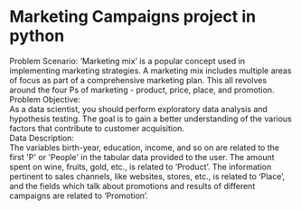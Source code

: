 # Marketing Campaigns project in python
Problem Scenario: 
‘Marketing mix’ is a popular concept used in implementing marketing strategies. A marketing mix includes multiple areas of focus as part of a comprehensive marketing plan. This all revolves around the four Ps of marketing - product, price, place, and promotion.
<br />Problem Objective:
<br />As a data scientist, you should perform exploratory data analysis and hypothesis testing. The goal is to gain a better understanding of the various factors that contribute to customer acquisition.
<br />Data Description:
<br />The variables birth-year, education, income, and so on are related to the first 'P' or 'People' in the tabular data provided to the user. The amount spent on wine, fruits, gold, etc., is related to ‘Product’. The information pertinent to sales channels, like websites, stores, etc., is related to ‘Place’, and the fields which talk about promotions and results of different campaigns are related to ‘Promotion’.
